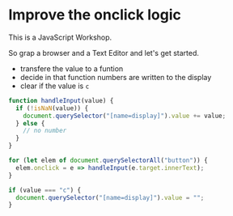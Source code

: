 # Improve the onclick logic

This is a JavaScript Workshop.

So grap a browser and a Text Editor and let's get started.

- transfere the value to a funtion
- decide in that function numbers are written to the display
- clear if the value is `c`

```js
function handleInput(value) {
  if (!isNaN(value)) {
    document.querySelector("[name=display]").value += value;
  } else {
    // no number
  }
}

for (let elem of document.querySelectorAll("button")) {
  elem.onclick = e => handleInput(e.target.innerText);
}
```

```js
if (value === "c") {
  document.querySelector("[name=display]").value = "";
}
```
